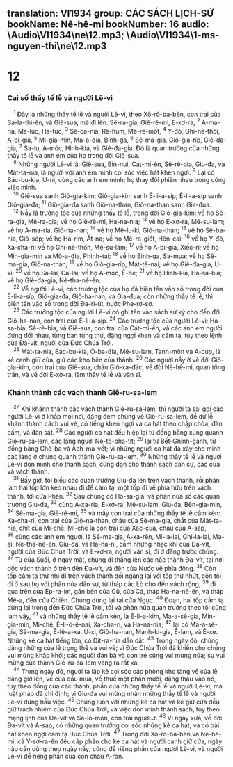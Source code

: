 translation: VI1934
group: CÁC SÁCH LỊCH-SỬ
bookName: Nê-hê-mi 
bookNumber: 16
audio: \Audio\VI1934\ne\12.mp3; \Audio\VI1934\1-ms-nguyen-thi\ne\12.mp3
-------

<div class="title"><h1>12</h1><h3>Cai số thầy tế lễ và người Lê-vi</h3></div>
<span class="verse ne_12_1"> <sup>1</sup> Đây là những thầy tế lễ và người Lê-vi, theo Xô-rô-ba-bên, con trai của Sa-la-thi-ên, và Giê-sua, mà đi lên: Sê-ra-gia, Giê-rê-mi, E-xơ-ra, </span>
<span class="verse ne_12_2"><sup>2</sup> A-ma-ria, Ma-lúc, Ha-túc, </span>
<span class="verse ne_12_3"><sup>3</sup> Sê-ca-nia, Rê-hum, Mê-rê-mốt, </span>
<span class="verse ne_12_4"><sup>4</sup> Y-đô, Ghi-nê-thôi, A-bi-gia, </span>
<span class="verse ne_12_5"><sup>5</sup> Mi-gia-min, Ma-a-đia, Binh-ga, </span>
<span class="verse ne_12_6"><sup>6</sup> Sê-ma-gia, Giô-gia-ríp, Giê-đa-gia, </span>
<span class="verse ne_12_7"><sup>7</sup> Sa-lu, A-móc, Hinh-kia, và Giê-đa-gia. Đó là quan trưởng của những thầy tế lễ và anh em của họ trong đời Giê-sua. <br/></span>
<span class="verse ne_12_8"> <sup>8</sup> Những người Lê-vi là: Giê-sua, Bin-nui, Cát-mi-ên, Sê-rê-bia, Giu-đa, và Mát-ta-nia, là người với anh em mình coi sóc việc hát khen ngợi. </span>
<span class="verse ne_12_9"><sup>9</sup> Lại có Bác-bu-kia, U-ni, cùng các anh em mình; họ thay đổi phiên nhau trong công việc mình. <br/></span>
<span class="verse ne_12_10"> <sup>10</sup> Giê-sua sanh Giô-gia-kim; Giô-gia-kim sanh Ê-li-a-síp; Ê-li-a-síp sanh Giô-gia-đa; </span>
<span class="verse ne_12_11"><sup>11</sup> Giô-gia-đa sanh Giô-na-than, Giô-na-than sanh Gia-đua. <br/></span>
<span class="verse ne_12_12"> <sup>12</sup> Nầy là trưởng tộc của những thầy tế lễ, trong đời Giô-gia-kim: về họ Sê-ra-gia, Mê-ra-gia; về họ Giê-rê-mi, Ha-na-nia; </span>
<span class="verse ne_12_13"><sup>13</sup> về họ E-xơ-ra, Mê-su-lam; về họ A-ma-ria, Giô-ha-nan; </span>
<span class="verse ne_12_14"><sup>14</sup> về họ Mê-lu-ki, Giô-na-than; </span>
<span class="verse ne_12_15"><sup>15</sup> về họ Sê-ba-nia, Giô-sép; về họ Ha-rim, Át-na; về họ Mê-ra-giốt, Hên-cai; </span>
<span class="verse ne_12_16"><sup>16</sup> về họ Y-đô, Xa-cha-ri; về họ Ghi-nê-thôn, Mê-su-lam; </span>
<span class="verse ne_12_17"><sup>17</sup> về họ A-bi-gia, Xiếc-ri; về họ Min-gia-min và Mô-a-đia, Phinh-tai; </span>
<span class="verse ne_12_18"><sup>18</sup> về họ Binh-ga, Sa-mua; về họ Sê-ma-gia, Giô-na-than; </span>
<span class="verse ne_12_19"><sup>19</sup> về họ Giô-gia-ríp, Mát-tê-nai; về họ Giê-đa-gia, U-xi; </span>
<span class="verse ne_12_20"><sup>20</sup> về họ Sa-lai, Ca-lai; về họ A-móc, Ê-be; </span>
<span class="verse ne_12_21"><sup>21</sup> về họ Hinh-kia, Ha-sa-bia; về họ Giê-đa-gia, Nê-tha-nê-ên. <br/></span>
<span class="verse ne_12_22"> <sup>22</sup> Về người Lê-vi, các trưởng tộc của họ đã biên tên vào sổ trong đời của Ê-li-a-síp, Giô-gia-đa, Giô-ha-nan, và Gia-đua; còn những thầy tế lễ, thì biên tên vào sổ trong đời Đa-ri-út, nước Phe-rơ-sơ. <br/></span>
<span class="verse ne_12_23"> <sup>23</sup> Các trưởng tộc của người Lê-vi có ghi tên vào sách sử ký cho đến đời Giô-ha-nan, con trai của Ê-li-a-síp. </span>
<span class="verse ne_12_24"><sup>24</sup> Các trưởng tộc của người Lê-vi: Ha-sa-bia, Sê-rê-bia, và Giê-sua, con trai của Cát-mi-ên, và các anh em người đứng đối nhau, từng ban từng thứ, đặng ngợi khen và cảm tạ, tùy theo lệnh của Đa-vít, người của Đức Chúa Trời. <br/></span>
<span class="verse ne_12_25"> <sup>25</sup> Mát-ta-nia, Bác-bu-kia, Ô-ba-đia, Mê-su-lam, Tanh-môn và A-cúp, là kẻ canh giữ cửa, giữ các kho bên cửa thành. </span>
<span class="verse ne_12_26"><sup>26</sup> Các người nầy ở về đời Giô-gia-kim, con trai của Giê-sua, cháu Giô-xa-đác, về đời Nê-hê-mi, quan tổng trấn, và về đời E-xơ-ra, làm thầy tế lễ và văn sĩ. <br/></span>
<div class="title"><h3>Khánh thành các vách thành Giê-ru-sa-lem</h3></div>
<span class="verse ne_12_27"> <sup>27</sup> Khi khánh thành các vách thành Giê-ru-sa-lem, thì người ta sai gọi các người Lê-vi ở khắp mọi nơi, đặng đem chúng về Giê-ru-sa-lem, để dự lễ khánh thành cách vui vẻ, có tiếng khen ngợi và ca hát theo chập chỏa, đàn cầm, và đàn sắt. </span>
<span class="verse ne_12_28"><sup>28</sup> Các người ca hát đều hiệp lại từ đồng bằng xung quanh Giê-ru-sa-lem, các làng người Nê-tô-pha-tít; </span>
<span class="verse ne_12_29"><sup>29</sup> lại từ Bết-Ghinh-ganh, từ đồng bằng Ghê-ba và Ách-ma-vết; vì những người ca hát đã xây cho mình các làng ở chung quanh thành Giê-ru-sa-lem. </span>
<span class="verse ne_12_30"><sup>30</sup> Những thầy tế lễ và người Lê-vi dọn mình cho thánh sạch, cũng dọn cho thánh sạch dân sự, các cửa và vách thành. <br/></span>
<span class="verse ne_12_31"> <sup>31</sup> Bấy giờ, tôi biểu các quan trưởng Giu-đa lên trên vách thành, rồi phân làm hai tốp lớn kéo nhau đi để cảm tạ; một tốp đi về phía hữu trên vách thành, tới cửa Phân. </span>
<span class="verse ne_12_32"><sup>32</sup> Sau chúng có Hô-sa-gia, và phân nửa số các quan trưởng Giu-đa, </span>
<span class="verse ne_12_33"><sup>33</sup> cùng A-xa-ria, E-xơ-ra, Mê-su-lam, Giu-đa, Bên-gia-min, </span>
<span class="verse ne_12_34"><sup>34</sup> Sê-ma-gia, Giê-rê-mi, </span>
<span class="verse ne_12_35"><sup>35</sup> và mấy con trai của những thầy tế lễ cầm kèn: Xa-cha-ri, con trai của Giô-na-than, cháu của Sê-ma-gia, chắt của Mát-ta-nia, chít của Mi-chê; Mi-chê là con trai của Xác-cua, cháu của A-sáp, </span>
<span class="verse ne_12_36"><sup>36</sup> cùng các anh em người, là Sê-ma-gia, A-xa-rên, Mi-la-lai, Ghi-la-lai, Ma-ai, Nê-tha-nê-ên, Giu-đa, và Ha-na-ni, cầm những nhạc khí của Đa-vít, người của Đức Chúa Trời; và E-xơ-ra, người văn sĩ, đi ở đằng trước chúng. </span>
<span class="verse ne_12_37"><sup>37</sup> Từ cửa Suối, ở ngay mặt, chúng đi thẳng lên các nấc thành Đa-vít, tại nơi dốc vách thành ở trên đền Đa-vít, và đến cửa Nước về phía đông. </span>
<span class="verse ne_12_38"><sup>38</sup> Còn tốp cảm tạ thứ nhì đi trên vách thành đối ngang lại với tốp thứ nhứt, còn tôi đi ở sau họ với phân nửa dân sự, từ tháp các Lò cho đến vách rộng, </span>
<span class="verse ne_12_39"><sup>39</sup> đi qua trên cửa Ép-ra-im, gần bên cửa Cũ, cửa Cá, tháp Ha-na-nê-ên, và tháp Mê-a, đến cửa Chiên. Chúng dừng lại tại cửa Ngục. </span>
<span class="verse ne_12_40"><sup>40</sup> Đoạn, hai tốp cảm tạ dừng lại trong đền Đức Chúa Trời, tôi và phân nửa quan trưởng theo tôi cũng làm vậy, </span>
<span class="verse ne_12_41"><sup>41</sup> và những thầy tế lễ cầm kèn, là Ê-li-a-kim, Ma-a-sê-gia, Min-gia-min, Mi-chê, Ê-li-ô-ê-nai, Xa-cha-ri, và Ha-na-nia; </span>
<span class="verse ne_12_42"><sup>42</sup> lại có Ma-a-sê-gia, Sê-ma-gia, Ê-lê-a-xa, U-xi, Giô-ha-nan, Manh-ki-gia, Ê-lam, và Ê-xe. Những kẻ ca hát tiếng lớn, có Dít-ra-hia dẫn dắt. </span>
<span class="verse ne_12_43"><sup>43</sup> Trong ngày đó, chúng dâng những của lễ trọng thể và vui vẻ; vì Đức Chúa Trời đã khiến cho chúng vui mừng khấp khởi; các người đàn bà và con trẻ cũng vui mừng nữa; sự vui mừng của thành Giê-ru-sa-lem vang ra rất xa. <br/></span>
<span class="verse ne_12_44"> <sup>44</sup> Trong ngày đó, người ta lập kẻ coi sóc các phòng kho tàng về của lễ dâng giơ lên, về của đầu mùa, về thuế một phần mười, đặng thâu vào nó, tùy theo đồng của các thành, phần của những thầy tế lễ và người Lê-vi, mà luật pháp đã chỉ định; vì Giu-đa vui mừng nhân những thầy tế lễ và người Lê-vi đứng hầu việc. </span>
<span class="verse ne_12_45"><sup>45</sup> Chúng luôn với những kẻ ca hát và kẻ giữ cửa đều giữ trách nhiệm của Đức Chúa Trời, và việc dọn mình thánh sạch, tùy theo mạng lịnh của Đa-vít và Sa-lô-môn, con trai người.<a data-toggle="tooltip" data-placement="bottom" title="1Su 25:1-8; 26:12">⚓</a></span>
<span class="verse ne_12_46"><sup>46</sup> Vì ngày xưa, về đời Đa-vít và A-sáp, có những quan trưởng coi sóc những kẻ ca hát, và có bài hát khen ngợi cảm tạ Đức Chúa Trời. </span>
<span class="verse ne_12_47"><sup>47</sup> Trong đời Xô-rô-ba-bên và Nê-hê-mi, cả Y-sơ-ra-ên đều cấp phần cho kẻ ca hát và người canh giữ cửa, ngày nào cần dùng theo ngày nấy; cũng để riêng phần của người Lê-vi, và người Lê-vi để riêng phần của con cháu A-rôn. <br/></span>
